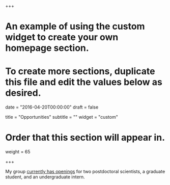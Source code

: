 +++
# An example of using the custom widget to create your own homepage section.
# To create more sections, duplicate this file and edit the values below as desired.

date = "2016-04-20T00:00:00"
draft = false

title = "Opportunities"
subtitle = ""
widget = "custom"

# Order that this section will appear in.
weight = 65

+++

My group [currently has openings](/opportunities/) for two postdoctoral scientists, a graduate student, and an undergraduate intern.
 
